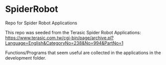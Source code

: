# SpiderRobot
Repo for Spider Robot Applications

This repo was seeded from the Terasic Spider Robot Applications: https://www.terasic.com.tw/cgi-bin/page/archive.pl?Language=English&CategoryNo=238&No=994&PartNo=1

Functions/Programs that seem useful are collected in the applications in the development folder.

